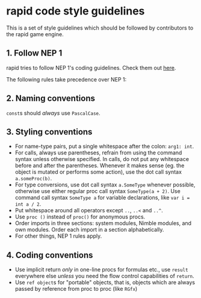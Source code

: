 # rapid code style guidelines

This is a set of style guidelines which should be followed by contributors to
the rapid game engine.

## 1. Follow NEP 1

rapid tries to follow NEP 1's coding guidelines. Check them out [here](https://nim-lang.org/docs/nep1.html).

The following rules take precedence over NEP 1:

## 2. Naming conventions

`const`s should *always* use `PascalCase`.

## 3. Styling conventions

 - For name-type pairs, put a single whitespace after the colon: `arg1: int`.
 - For calls, always use parentheses, refrain from using the command syntax
   unless otherwise specified. In calls, do not put any whitespace before and
   after the parentheses. Whenever it makes sense (eg. the object is mutated or
   performs some action), use the dot call syntax `a.someProc(b)`.
 - For type conversions, use dot call syntax `a.SomeType` whenever possible,
   otherwise use either regular proc call syntax `SomeType(a + 2)`. Use command
   call syntax `SomeType a` for variable declarations, like `var i = int a / 2`.
 - Put whitespace around all operators except `..`, `..<` and `..^`.
 - Use `proc ()` instead of `proc()` for anonymous procs.
 - Order imports in three sections: system modules, Nimble modules, and own
   modules. Order each import in a section alphabetically.
 - For other things, NEP 1 rules apply.

## 4. Coding conventions

 - Use implicit return *only* in one-line procs for formulas etc., use `result`
   everywhere else *unless* you need the flow control capabilities of `return`.
 - Use `ref object`s for "portable" objects, that is, objects which are always
   passed by reference from proc to proc (like `RGfx`)
